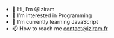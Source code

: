 - 👋 Hi, I’m @Iziram
- 👀 I’m interested in Programming 
- 🌱 I’m currently learning JavaScript
- 📫 How to reach me contact@iziram.fr

<!---
Iziram/Iziram is a ✨ special ✨ repository because its `README.md` (this file) appears on your GitHub profile.
You can click the Preview link to take a look at your changes.
--->
